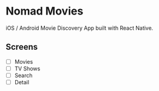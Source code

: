 # Nomad Movies

iOS / Android Movie Discovery App built with React Native.

## Screens

- [ ] Movies
- [ ] TV Shows
- [ ] Search
- [ ] Detail

